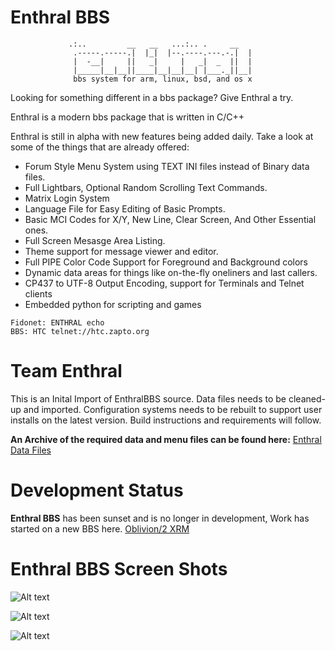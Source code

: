 Enthral BBS
===========
                 .:..         __   __   ...:.. .     __ 
                  .-----.-----.|  |_|  |--.----.---.-.|  | 
                  |  -__|     ||   _|     |   _|  _  ||  | 
                  |_____|__|__||____|__|__|__| |___._||__| 
                  bbs system for arm, linux, bsd, and os x 

Looking for something different in a bbs package? Give Enthral a try.   

Enthral is a modern bbs package that is written in C/C++

Enthral is still in alpha with new features being added daily. Take a look at 
some of the things that are already offered: 

* Forum Style Menu System using TEXT INI files instead of Binary data files. 
* Full Lightbars, Optional Random Scrolling Text Commands. 
* Matrix Login System 
* Language File for Easy Editing of Basic Prompts. 
* Basic MCI Codes for X/Y, New Line, Clear Screen, And Other Essential ones. 
* Full Screen Mesasge Area Listing. 
* Theme support for message viewer and editor. 
* Full PIPE Color Code Support for Foreground and Background colors 
* Dynamic data areas for things like on-the-fly oneliners and last callers. 
* CP437 to UTF-8 Output Encoding, support for Terminals and Telnet clients
* Embedded python for scripting and games

```
Fidonet: ENTHRAL echo 
BBS: HTC telnet://htc.zapto.org
```

Team Enthral 
============
This is an Inital Import of EnthralBBS source.  Data files needs to be cleaned-up and imported.  Configuration systems needs to be rebuilt to support user installs on the latest version. Build instructions and requirements will follow.

**An Archive of the required data and menu files can be found here:** [Enthral Data Files](https://dl.dropboxusercontent.com/u/92792939/data_files.zip)


Development Status
==================
**Enthral BBS** has been sunset and is no longer in development,  Work has started on a new BBS here. [Oblivion/2 XRM](https://github.com/M-griffin/Oblivion2-XRM)



Enthral BBS Screen Shots
==================

![Alt text](https://dl.dropboxusercontent.com/u/92792939/bootup.png "Boot-up Menu")

![Alt text](https://dl.dropboxusercontent.com/u/92792939/matrix.png "Matrix Menu")

![Alt text](https://dl.dropboxusercontent.com/u/92792939/main.png "Main Menu")
